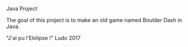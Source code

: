 Java Project

The goal of this project is to make an old game named Boulder Dash in Java.

"J'ai pu l'Ekilipse !" Ludo 2017
